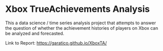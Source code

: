 # Xbox TrueAchievements Analysis

This a data science / time series analysis project that attempts to answer the question of whether the achievement histories of players on Xbox can be analyzed and forecasted. 

Link to Report: https://garatico.github.io/XboxTA/